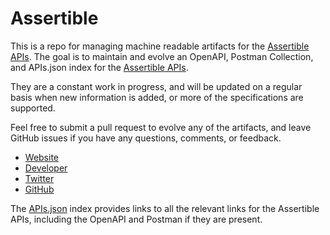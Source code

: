 # AssertibleThis is a repo for managing machine readable artifacts for the [Assertible APIs](https://assertible.com/). The goal is to maintain and evolve an OpenAPI, Postman Collection, and APIs.json index for the [Assertible APIs](https://assertible.com/).They are a constant work in progress, and will be updated on a regular basis when new information is added, or more of the specifications are supported.Feel free to submit a pull request to evolve any of the artifacts, and leave GitHub issues if you have any questions, comments, or feedback.- [Website](https://assertible.com/)- [Developer](https://assertible.com/)- [Twitter](https://twitter.com/AssertibleApp)- [GitHub](https://github.com/assertible)The [APIs.json](https://github.com/api-evangelist/assertible/blob/master/apis.json) index provides links to all the relevant links for the Assertible APIs, including the OpenAPI and Postman if they are present.